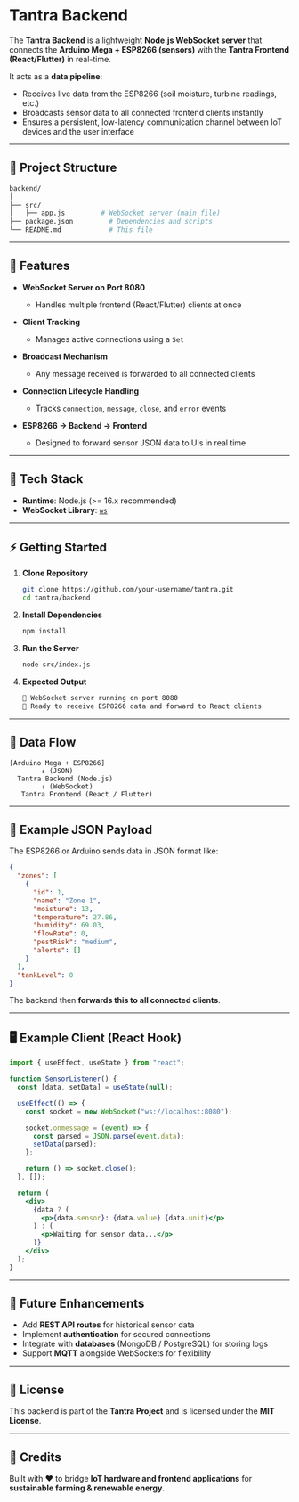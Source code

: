 # Tantra Backend

The **Tantra Backend** is a lightweight **Node.js WebSocket server** that connects the **Arduino Mega + ESP8266 (sensors)** with the **Tantra Frontend (React/Flutter)** in real-time.  

It acts as a **data pipeline**:
- Receives live data from the ESP8266 (soil moisture, turbine readings, etc.)
- Broadcasts sensor data to all connected frontend clients instantly
- Ensures a persistent, low-latency communication channel between IoT devices and the user interface

---

## 📂 Project Structure

```bash
backend/
│
├── src/
│   ├── app.js         # WebSocket server (main file)
├── package.json         # Dependencies and scripts
└── README.md            # This file
````

---

## 🚀 Features

* **WebSocket Server on Port 8080**

  * Handles multiple frontend (React/Flutter) clients at once
* **Client Tracking**

  * Manages active connections using a `Set`
* **Broadcast Mechanism**

  * Any message received is forwarded to all connected clients
* **Connection Lifecycle Handling**

  * Tracks `connection`, `message`, `close`, and `error` events
* **ESP8266 → Backend → Frontend**

  * Designed to forward sensor JSON data to UIs in real time

---

## 🔧 Tech Stack

* **Runtime**: Node.js (>= 16.x recommended)
* **WebSocket Library**: [`ws`](https://www.npmjs.com/package/ws)

---

## ⚡ Getting Started

1. **Clone Repository**

   ```bash
   git clone https://github.com/your-username/tantra.git
   cd tantra/backend
   ```

2. **Install Dependencies**

   ```bash
   npm install
   ```

3. **Run the Server**

   ```bash
   node src/index.js
   ```

4. **Expected Output**

   ```bash
   🚀 WebSocket server running on port 8080
   📡 Ready to receive ESP8266 data and forward to React clients
   ```

---

## 📡 Data Flow

```
[Arduino Mega + ESP8266]
        ↓ (JSON)
  Tantra Backend (Node.js)
        ↓ (WebSocket)
   Tantra Frontend (React / Flutter)
```

---

## 🧩 Example JSON Payload

The ESP8266 or Arduino sends data in JSON format like:

```json
{
  "zones": [
    {
      "id": 1,
      "name": "Zone 1",
      "moisture": 13,
      "temperature": 27.86,
      "humidity": 69.03,
      "flowRate": 0,
      "pestRisk": "medium",
      "alerts": []
    }
  ],
  "tankLevel": 0
}
```

The backend then **forwards this to all connected clients**.

---

## 🖥️ Example Client (React Hook)

```jsx
import { useEffect, useState } from "react";

function SensorListener() {
  const [data, setData] = useState(null);

  useEffect(() => {
    const socket = new WebSocket("ws://localhost:8080");

    socket.onmessage = (event) => {
      const parsed = JSON.parse(event.data);
      setData(parsed);
    };

    return () => socket.close();
  }, []);

  return (
    <div>
      {data ? (
        <p>{data.sensor}: {data.value} {data.unit}</p>
      ) : (
        <p>Waiting for sensor data...</p>
      )}
    </div>
  );
}
```

---

## 📜 Future Enhancements

* Add **REST API routes** for historical sensor data
* Implement **authentication** for secured connections
* Integrate with **databases** (MongoDB / PostgreSQL) for storing logs
* Support **MQTT** alongside WebSockets for flexibility

---

## 📄 License

This backend is part of the **Tantra Project** and is licensed under the **MIT License**.

---

## 🙌 Credits

Built with ❤️ to bridge **IoT hardware and frontend applications** for **sustainable farming & renewable energy**.

